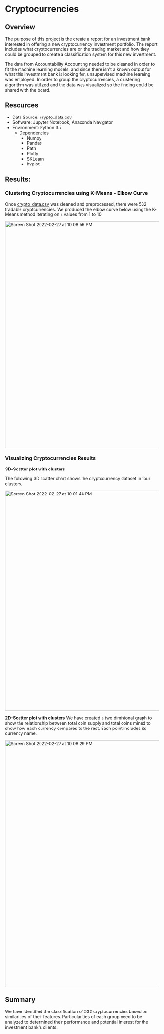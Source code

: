 # Cryptocurrencies
## Overview
The purpose of this project is the create a report for an investment bank interested in offering a new cryptocurrency investment portfolio. The report includes what cryptocurrencies are on the trading market and how they could be grouped to create a classification system for this new investment.

The data from Accountability Accounting needed to be cleaned in order to fit the machine learning models, and since there isn't a known output for what this investment bank is looking for, unsupervised machine learning was employed. In order to group the cryptocurrencies, a clustering algorithm was utilized and the data was visualized so the finding could be shared with the board.

## Resources

- Data Source: [crypto_data.csv](https://github.com/NensiH/Cryptocurrencies/blob/main/Resources/crypto_data.csv)
- Software: Jupyter Notebook, Anaconda Navigator
- Environment: Python 3.7
  - Dependencies
    - Numpy
    - Pandas
    - Path
    - Plotly
    - SKLearn
    - hvplot


## Results:

### Clustering Cryptocurrencies using K-Means - Elbow Curve

Once [crypto_data.csv](https://github.com/NensiH/Cryptocurrencies/blob/main/Resources/crypto_data.csv) was cleaned and preprocessed, there were 532 tradable cryptcurrencies. We produced the elbow curve below using the K-Means method iterating on k values from 1 to 10.

<img width="742" alt="Screen Shot 2022-02-27 at 10 08 56 PM" src="https://user-images.githubusercontent.com/92277581/155922712-068c1a18-c215-40d5-ab86-981240dbd53d.png">

### Visualizing Cryptocurrencies Results
**3D-Scatter plot with clusters**

The following 3D scatter chart shows the cryptocurrency dataset in four clusters.

<img width="720" alt="Screen Shot 2022-02-27 at 10 01 44 PM" src="https://user-images.githubusercontent.com/92277581/155922727-0905d033-06e8-4077-8359-ad5699ffe350.png">


**2D-Scatter plot with clusters**
We have created a two dimisional graph to show the relationship between total coin supply and total coins mined to show how each currency compares to the rest. Each point includes its currency name.

<img width="806" alt="Screen Shot 2022-02-27 at 10 08 29 PM" src="https://user-images.githubusercontent.com/92277581/155922720-3cb133a2-edd8-4fa9-a8ce-7c870cb29add.png">

## Summary
We have identified the classification of 532 cryptocurrencies based on similarities of their features.
Particularities of each group need to be analyzed to determined their performance and potential interest for the investment bank's clients.
